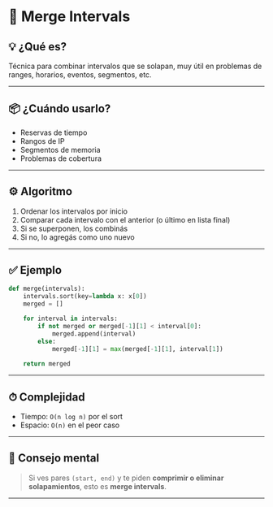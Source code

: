 # 🧩 Merge Intervals

## 💡 ¿Qué es?

Técnica para combinar intervalos que se solapan, muy útil en problemas de ranges, horarios, eventos, segmentos, etc.

---

## 📦 ¿Cuándo usarlo?

- Reservas de tiempo
- Rangos de IP
- Segmentos de memoria
- Problemas de cobertura

---

## ⚙️ Algoritmo

1. Ordenar los intervalos por inicio
2. Comparar cada intervalo con el anterior (o último en lista final)
3. Si se superponen, los combinás
4. Si no, lo agregás como uno nuevo

---

## ✅ Ejemplo

```python
def merge(intervals):
    intervals.sort(key=lambda x: x[0])
    merged = []

    for interval in intervals:
        if not merged or merged[-1][1] < interval[0]:
            merged.append(interval)
        else:
            merged[-1][1] = max(merged[-1][1], interval[1])
    
    return merged
```

---

## ⏱ Complejidad

- Tiempo: `O(n log n)` por el sort
- Espacio: `O(n)` en el peor caso

---

## 🧠 Consejo mental

> Si ves pares `(start, end)` y te piden **comprimir o eliminar solapamientos**, esto es **merge intervals**.

---
